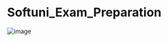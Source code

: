 # Softuni_Exam_Preparation

![image](https://user-images.githubusercontent.com/50291073/219946457-f594e32e-81c0-458c-8fa7-aa36b6bbe454.png)
